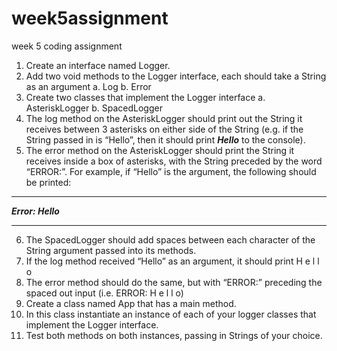 # week5assignment
week 5 coding assignment
1.	Create an interface named Logger.
2.	Add two void methods to the Logger interface, each should take a String as an argument
a.	Log
b.	Error
3.	Create two classes that implement the Logger interface
a.	AsteriskLogger
b.	SpacedLogger
4.	The log method on the AsteriskLogger should print out the String it receives between 3 asterisks on either side of the String (e.g. if the String passed in is “Hello”, then it should print ***Hello*** to the console).
5.	The error method on the AsteriskLogger should print the String it receives inside a box of asterisks, with the String preceded by the word “ERROR:”. For example, if “Hello” is the argument, the following should be printed:

****************
***Error: Hello***
****************
6.	The SpacedLogger should add spaces between each character of the String argument passed into its methods.
7.	If the log method received “Hello” as an argument, it should print H e l l o
8.	The error method should do the same, but with “ERROR:” preceding the spaced out input (i.e. ERROR: H e l l o)
9.	Create a class named App that has a main method.
10.	In this class instantiate an instance of each of your logger classes that implement the Logger interface.
11.	Test both methods on both instances, passing in Strings of your choice.
